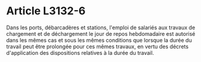 # Article L3132-6

Dans les ports, débarcadères et stations, l'emploi de salariés aux travaux de chargement et de déchargement le jour de repos hebdomadaire est autorisé dans les mêmes cas et sous les mêmes conditions que lorsque la durée du travail peut être prolongée pour ces mêmes travaux, en vertu des décrets d'application des dispositions relatives à la durée du travail.